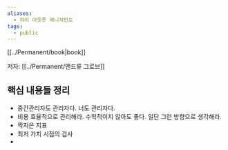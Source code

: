 ```yaml
---
aliases:
  - 하이 아웃풋 매니지먼트
tags:
  - public
---
```

[[../Permanent/book|book]]

저자: [[../Permanent/앤드류 그로브]]


## 핵심 내용들 정리

* 중간관리자도 관리자다. 너도 관리자다.
* 비용 효율적으로 관리해라. 수학적이지 않아도 좋다. 일단 그런 방향으로 생각해라.
* 짝지은 지표
* 최저 가치 시점의 검사
* 